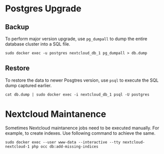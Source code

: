 # Postgres Upgrade

## Backup
To perform major version upgrade, use `pg_dumpall` to dump the entire database cluster into a SQL file.


    sudo docker exec -u postgres nextcloud_db_1 pg_dumpall > db.dump


## Restore
To restore the data to newer Posgtres version, use `psql` to execute the SQL dump captured earlier.


    cat db.dump | sudo docker exec -i nextcloud_db_1 psql -U postgres


# Nextcloud Maintanence

Sometimes Nextcloud maintanence jobs need to be executed manually. For example, to create indexes. Use following command to achieve the same.


    sudo docker exec --user www-data --interactive --tty nextcloud-nextcloud-1 php occ db:add-missing-indices
